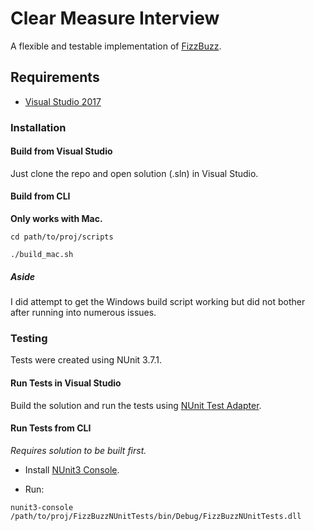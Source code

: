 # Clear Measure Interview
A flexible and testable implementation of [FizzBuzz](https://en.wikipedia.org/wiki/Fizz_buzz). 

## Requirements
-  [Visual Studio 2017](https://www.visualstudio.com/downloads/)

### Installation

#### Build from Visual Studio
Just clone the repo and open solution (.sln) in Visual Studio.

#### Build from CLI
**Only works with Mac.**

```
cd path/to/proj/scripts
```
```
./build_mac.sh
```

##### Aside
I did attempt to get the Windows build script working but did not bother after running into numerous issues.

### Testing
Tests were created using NUnit 3.7.1. 

#### Run Tests in Visual Studio
Build the solution and run the tests using [NUnit Test Adapter](https://www.nuget.org/packages/NUnit3TestAdapter/).

#### Run Tests from CLI
*Requires solution to be built first.*

- Install [NUnit3 Console](https://www.nuget.org/packages/NUnit.Console).

- Run:
```
nunit3-console /path/to/proj/FizzBuzzNUnitTests/bin/Debug/FizzBuzzNUnitTests.dll
```